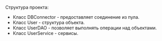 Структура проекта:
- Класс DBConnector - предоставляет соединение из пула.
- Класс User - структура объекта.
- Класс UserDAO - позволяет выполнять операции над объектами.
- Класс UserService - сервисы.
